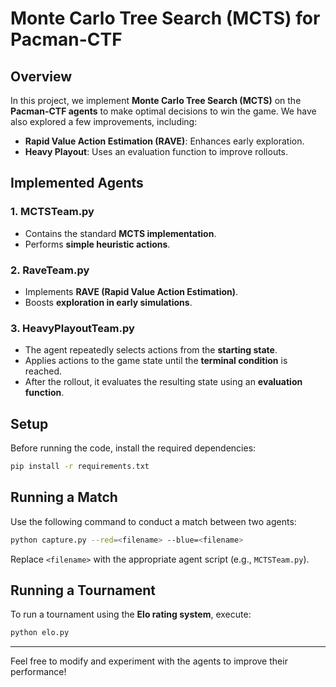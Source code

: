# Monte Carlo Tree Search (MCTS) for Pacman-CTF

## Overview
In this project, we implement **Monte Carlo Tree Search (MCTS)** on the **Pacman-CTF agents** to make optimal decisions to win the game. We have also explored a few improvements, including:
- **Rapid Value Action Estimation (RAVE)**: Enhances early exploration.
- **Heavy Playout**: Uses an evaluation function to improve rollouts.

## Implemented Agents

### **1. MCTSTeam.py**
- Contains the standard **MCTS implementation**.
- Performs **simple heuristic actions**.

### **2. RaveTeam.py**
- Implements **RAVE (Rapid Value Action Estimation)**.
- Boosts **exploration in early simulations**.

### **3. HeavyPlayoutTeam.py**
- The agent repeatedly selects actions from the **starting state**.
- Applies actions to the game state until the **terminal condition** is reached.
- After the rollout, it evaluates the resulting state using an **evaluation function**.

## Setup
Before running the code, install the required dependencies:
```bash
pip install -r requirements.txt
```

## Running a Match
Use the following command to conduct a match between two agents:
```bash
python capture.py --red=<filename> --blue=<filename>
```
Replace `<filename>` with the appropriate agent script (e.g., `MCTSTeam.py`).

## Running a Tournament
To run a tournament using the **Elo rating system**, execute:
```bash
python elo.py
```

---

Feel free to modify and experiment with the agents to improve their performance!

